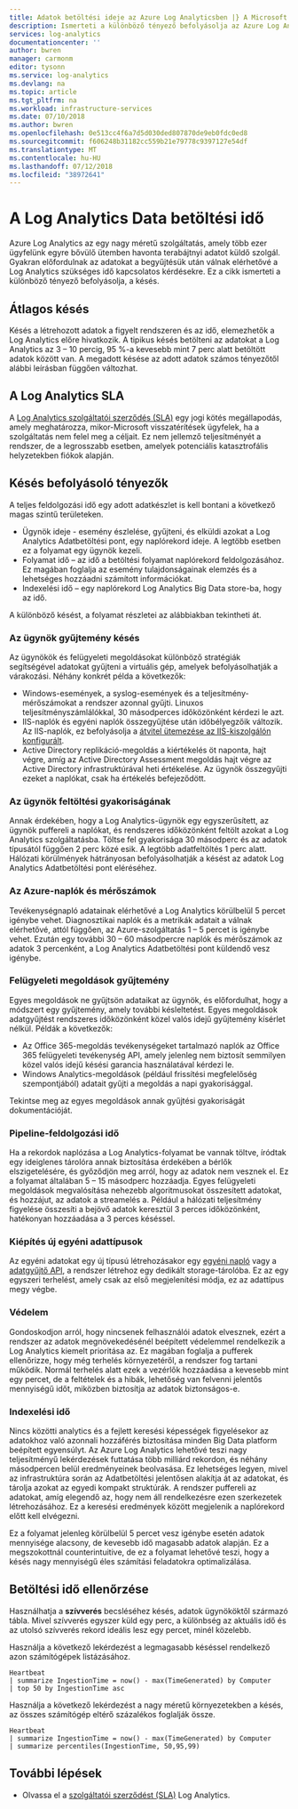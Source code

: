 ```yaml
---
title: Adatok betöltési ideje az Azure Log Analyticsben |} A Microsoft Docs
description: Ismerteti a különböző tényező befolyásolja az Azure Log Analytics adatokat gyűjt a késés.
services: log-analytics
documentationcenter: ''
author: bwren
manager: carmonm
editor: tysonn
ms.service: log-analytics
ms.devlang: na
ms.topic: article
ms.tgt_pltfrm: na
ms.workload: infrastructure-services
ms.date: 07/10/2018
ms.author: bwren
ms.openlocfilehash: 0e513cc4f6a7d5d030ded807870de9eb0fdc0ed8
ms.sourcegitcommit: f606248b31182cc559b21e79778c9397127e54df
ms.translationtype: MT
ms.contentlocale: hu-HU
ms.lasthandoff: 07/12/2018
ms.locfileid: "38972641"
---
```

# <a name="data-ingestion-time-in-log-analytics"></a>A Log Analytics Data betöltési idő
Azure Log Analytics az egy nagy méretű szolgáltatás, amely több ezer ügyfelünk egyre bővülő ütemben havonta terabájtnyi adatot küldő szolgál. Gyakran előfordulnak az adatokat a begyűjtésük után válnak elérhetővé a Log Analytics szükséges idő kapcsolatos kérdésekre. Ez a cikk ismerteti a különböző tényező befolyásolja, a késés.

## <a name="typical-latency"></a>Átlagos késés
Késés a létrehozott adatok a figyelt rendszeren és az idő, elemezhetők a Log Analytics előre hivatkozik. A tipikus késés betölteni az adatokat a Log Analytics az 3 – 10 percig, 95 %-a kevesebb mint 7 perc alatt betöltött adatok között van. A megadott késése az adott adatok számos tényezőtől alábbi leírásban függően változhat.

## <a name="sla-for-log-analytics"></a>A Log Analytics SLA
A [Log Analytics szolgáltatói szerződés (SLA)](https://azure.microsoft.com/support/legal/sla/log-analytics/v1_1/) egy jogi kötés megállapodás, amely meghatározza, mikor-Microsoft visszatérítések ügyfelek, ha a szolgáltatás nem felel meg a céljait. Ez nem jellemző teljesítményét a rendszer, de a legrosszabb esetben, amelyek potenciális katasztrofális helyzetekben fiókok alapján.

## <a name="factors-affecting-latency"></a>Késés befolyásoló tényezők
A teljes feldolgozási idő egy adott adatkészlet is kell bontani a következő magas szintű területeken. 

- Ügynök ideje - esemény észlelése, gyűjteni, és elküldi azokat a Log Analytics Adatbetöltési pont, egy naplórekord ideje. A legtöbb esetben ez a folyamat egy ügynök kezeli.
- Folyamat idő – az idő a betöltési folyamat naplórekord feldolgozásához. Ez magában foglalja az esemény tulajdonságainak elemzés és a lehetséges hozzáadni számított információkat.
- Indexelési idő – egy naplórekord Log Analytics Big Data store-ba, hogy az idő.

A különböző késést, a folyamat részletei az alábbiakban tekintheti át.

### <a name="agent-collection-latency"></a>Az ügynök gyűjtemény késés
Az ügynökök és felügyeleti megoldásokat különböző stratégiák segítségével adatokat gyűjteni a virtuális gép, amelyek befolyásolhatják a várakozási. Néhány konkrét példa a következők:

- Windows-események, a syslog-események és a teljesítmény-mérőszámokat a rendszer azonnal gyűjti. Linuxos teljesítményszámlálókkal, 30 másodperces időközönként kérdezi le azt.
- IIS-naplók és egyéni naplók összegyűjtése után időbélyegzőik változik. Az IIS-naplók, ez befolyásolja a [átvitel ütemezése az IIS-kiszolgálón konfigurált](log-analytics-data-sources-iis-logs.md). 
- Active Directory replikáció-megoldás a kiértékelés öt naponta, hajt végre, amíg az Active Directory Assessment megoldás hajt végre az Active Directory infrastruktúrával heti értékelése. Az ügynök összegyűjti ezeket a naplókat, csak ha értékelés befejeződött.

### <a name="agent-upload-frequency"></a>Az ügynök feltöltési gyakoriságának
Annak érdekében, hogy a Log Analytics-ügynök egy egyszerűsített, az ügynök puffereli a naplókat, és rendszeres időközönként feltölt azokat a Log Analytics szolgáltatásba. Töltse fel gyakorisága 30 másodperc és az adatok típusától függően 2 perc közé esik. A legtöbb adatfeltöltés 1 perc alatt. Hálózati körülmények hátrányosan befolyásolhatják a késést az adatok Log Analytics Adatbetöltési pont eléréséhez.

### <a name="azure-logs-and-metrics"></a>Az Azure-naplók és mérőszámok 
Tevékenységnapló adatainak elérhetővé a Log Analytics körülbelül 5 percet igénybe vehet. Diagnosztikai naplók és a metrikák adatait a válnak elérhetővé, attól függően, az Azure-szolgáltatás 1 – 5 percet is igénybe vehet. Ezután egy további 30 – 60 másodpercre naplók és mérőszámok az adatok 3 percenként, a Log Analytics Adatbetöltési pont küldendő vesz igénybe.

### <a name="management-solutions-collection"></a>Felügyeleti megoldások gyűjtemény
Egyes megoldások ne gyűjtsön adataikat az ügynök, és előfordulhat, hogy a módszert egy gyűjtemény, amely további késleltetést. Egyes megoldások adatgyűjtést rendszeres időközönként közel valós idejű gyűjtemény kísérlet nélkül. Példák a következők:

- Az Office 365-megoldás tevékenységeket tartalmazó naplók az Office 365 felügyeleti tevékenység API, amely jelenleg nem biztosít semmilyen közel valós idejű késési garancia használatával kérdezi le.
- Windows Analytics-megoldások (például frissítési megfelelőség szempontjából) adatait gyűjti a megoldás a napi gyakorisággal.

Tekintse meg az egyes megoldások annak gyűjtési gyakoriságát dokumentációját.

### <a name="pipeline-process-time"></a>Pipeline-feldolgozási idő
Ha a rekordok naplózása a Log Analytics-folyamat be vannak töltve, íródtak egy ideiglenes tárolóra annak biztosítása érdekében a bérlők elszigetelésére, és győződjön meg arról, hogy az adatok nem vesznek el. Ez a folyamat általában 5 – 15 másodperc hozzáadja. Egyes felügyeleti megoldások megvalósítása nehezebb algoritmusokat összesített adatokat, és hozzájut, az adatok a streamelés a. Például a hálózati teljesítmény figyelése összesíti a bejövő adatok keresztül 3 perces időközönként, hatékonyan hozzáadása a 3 perces késéssel.

### <a name="new-custom-data-types-provisioning"></a>Kiépítés új egyéni adattípusok
Az egyéni adatokat egy új típusú létrehozásakor egy [egyéni napló](../log-analytics/log-analytics-data-sources-custom-logs.md) vagy a [adatgyűjtő API](../log-analytics/log-analytics-data-collector-api.md), a rendszer létrehoz egy dedikált storage-tárolóba. Ez az egy egyszeri terhelést, amely csak az első megjelenítési módja, ez az adattípus megy végbe.

### <a name="surge-protection"></a>Védelem
Gondoskodjon arról, hogy nincsenek felhasználói adatok elvesznek, ezért a rendszer az adatok megnövekedésénél beépített védelemmel rendelkezik a Log Analytics kiemelt prioritása az. Ez magában foglalja a pufferek ellenőrizze, hogy még terhelés környezetéről, a rendszer fog tartani működik. Normál terhelés alatt ezek a vezérlők hozzáadása a kevesebb mint egy percet, de a feltételek és a hibák, lehetőség van felvenni jelentős mennyiségű időt, miközben biztosítja az adatok biztonságos-e.

### <a name="indexing-time"></a>Indexelési idő
Nincs közötti analytics és a fejlett keresési képességek figyelésekor az adatokhoz való azonnali hozzáférés biztosítása minden Big Data platform beépített egyensúlyt. Az Azure Log Analytics lehetővé teszi nagy teljesítményű lekérdezések futtatása több milliárd rekordon, és néhány másodpercen belül eredményeinek beolvasása. Ez lehetséges legyen, mivel az infrastruktúra során az Adatbetöltési jelentősen alakítja át az adatokat, és tárolja azokat az egyedi kompakt struktúrák. A rendszer puffereli az adatokat, amíg elegendő az, hogy nem áll rendelkezésre ezen szerkezetek létrehozásához. Ez a keresési eredmények között megjelenik a naplórekord előtt kell elvégezni.

Ez a folyamat jelenleg körülbelül 5 percet vesz igénybe esetén adatok mennyisége alacsony, de kevesebb idő magasabb adatok alapján. Ez a megszokottnál counterintuitive, de ez a folyamat lehetővé teszi, hogy a késés nagy mennyiségű éles számítási feladatokra optimalizálása.



## <a name="checking-ingestion-time"></a>Betöltési idő ellenőrzése
Használhatja a **szívverés** becsléséhez késés, adatok ügynököktől származó tábla. Mivel szívverés egyszer küld egy perc, a különbség az aktuális idő és az utolsó szívverés rekord ideális lesz egy percet, minél közelebb.

Használja a következő lekérdezést a legmagasabb késéssel rendelkező azon számítógépek listázásához.

    Heartbeat 
    | summarize IngestionTime = now() - max(TimeGenerated) by Computer 
    | top 50 by IngestionTime asc

 
Használja a következő lekérdezést a nagy méretű környezetekben a késés, az összes számítógép eltérő százalékos foglalják össze.

    Heartbeat 
    | summarize IngestionTime = now() - max(TimeGenerated) by Computer 
    | summarize percentiles(IngestionTime, 50,95,99)



## <a name="next-steps"></a>További lépések
* Olvassa el a [szolgáltatói szerződést (SLA)](https://azure.microsoft.com/support/legal/sla/log-analytics/v1_1/) Log Analytics.

